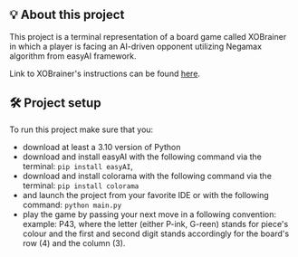 ## 💡 About this project

This project is a terminal representation of a board game called XOBrainer in which a player is facing an AI-driven opponent utilizing Negamax algorithm from easyAI framework.

Link to XOBrainer's instructions can be found [here](https://xobrainer.com/images/pdf/XOBrainer_instructions_english_web.pdf).

## 🛠️ Project setup
To run this project make sure that you:
- download at least a 3.10 version of Python
- download and install easyAI with the following command via the terminal:
`pip install easyAI`,
- download and install colorama with the following command via the terminal:
`pip install colorama`
- and launch the project from your favorite IDE or with the following command:
`python main.py`
- play the game by passing your next move in a following convention:
example: P43,
where the letter (either P-ink, G-reen) stands for piece's colour and the first and second digit
stands accordingly for the board's row (4) and the column (3).